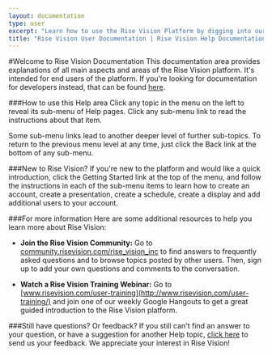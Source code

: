 ```yaml
---
layout: documentation
type: user
excerpt: "Learn how to use the Rise Vision Platform by digging into our extensive User Documentation"
title: "Rise Vision User Documentation | Rise Vision Help Documentation"
---
```


#Welcome to Rise Vision Documentation
This documentation area provides explanations of all main aspects and areas of the Rise Vision platform. It's intended for end users of the platform. If you're looking for documentation for developers instead, that can be found [here](http://help.stage.risevision.com/#/developer).

###How to use this Help area
Click any topic in the menu on the left to reveal its sub-menu of Help pages. Click any sub-menu link to read the instructions about that item. 

Some sub-menu links lead to another deeper level of further sub-topics. To return to the previous menu level at any time, just click the Back link at the bottom of any sub-menu.

###New to Rise Vision?
If you're new to the platform and would like a quick introduction, click the Getting Started link at the top of the menu, and follow the instructions in each of the sub-menu items to learn how to create an account, create a presentation, create a schedule, create a display and add additional users to your account.

###For more information
Here are some additional resources to help you learn more about Rise Vision:

- **Join the Rise Vision Community:** Go to [community.risevision.com/rise_vision_inc](https://community.risevision.com/rise_vision_inc) to find answers to  frequently asked questions and to browse topics posted by other users. Then, sign up to add your own questions and comments to the conversation.

- **Watch a Rise Vision Training Webinar:** Go to [www.risevision.com/user-training](http://www.risevision.com/user-training/) and join one of our weekly Google Hangouts to get a great guided introduction to the Rise Vision platform.

###Still have questions? Or feedback?
If you still can't find an answer to your question, or have a suggestion for another Help topic, [click here](http://www.risevision.com/about-us/#contact-us) to send us your feedback. We appreciate your interest in Rise Vision!